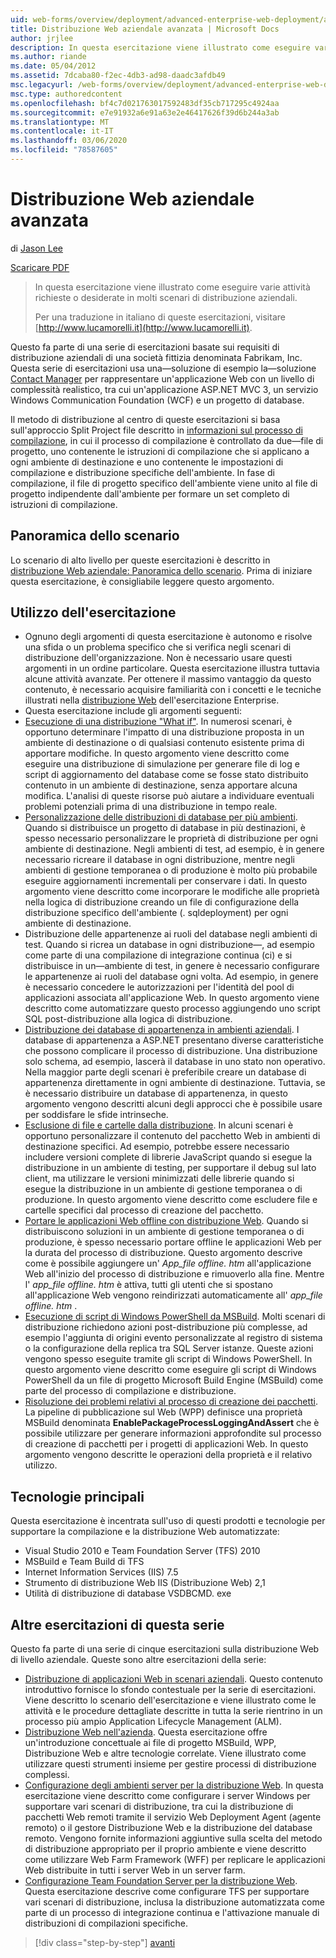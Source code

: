 ```yaml
---
uid: web-forms/overview/deployment/advanced-enterprise-web-deployment/advanced-enterprise-web-deployment
title: Distribuzione Web aziendale avanzata | Microsoft Docs
author: jrjlee
description: In questa esercitazione viene illustrato come eseguire varie attività richieste o desiderate in molti scenari di distribuzione aziendali. Per una traduzione italiana...
ms.author: riande
ms.date: 05/04/2012
ms.assetid: 7dcaba80-f2ec-4db3-ad98-daadc3afdb49
msc.legacyurl: /web-forms/overview/deployment/advanced-enterprise-web-deployment/advanced-enterprise-web-deployment
msc.type: authoredcontent
ms.openlocfilehash: bf4c7d021763017592483df35cb717295c4924aa
ms.sourcegitcommit: e7e91932a6e91a63e2e46417626f39d6b244a3ab
ms.translationtype: MT
ms.contentlocale: it-IT
ms.lasthandoff: 03/06/2020
ms.locfileid: "78587605"
---
```

# <a name="advanced-enterprise-web-deployment"></a>Distribuzione Web aziendale avanzata

di [Jason Lee](https://github.com/jrjlee)

[Scaricare PDF](https://msdnshared.blob.core.windows.net/media/MSDNBlogsFS/prod.evol.blogs.msdn.com/CommunityServer.Blogs.Components.WeblogFiles/00/00/00/63/56/8130.DeployingWebAppsInEnterpriseScenarios.pdf)

> In questa esercitazione viene illustrato come eseguire varie attività richieste o desiderate in molti scenari di distribuzione aziendali.
> 
> Per una traduzione in italiano di queste esercitazioni, visitare [http://www.lucamorelli.it](http://www.lucamorelli.it).

Questo fa parte di una serie di esercitazioni basate sui requisiti di distribuzione aziendali di una società fittizia denominata Fabrikam, Inc. Questa serie di esercitazioni usa una&#x2014;soluzione di esempio la&#x2014;soluzione [Contact Manager](../web-deployment-in-the-enterprise/the-contact-manager-solution.md) per rappresentare un'applicazione Web con un livello di complessità realistico, tra cui un'applicazione ASP.NET MVC 3, un servizio Windows Communication Foundation (WCF) e un progetto di database.

Il metodo di distribuzione al centro di queste esercitazioni si basa sull'approccio Split Project file descritto in [informazioni sul processo di compilazione](../web-deployment-in-the-enterprise/understanding-the-build-process.md), in cui il processo di compilazione è controllato da due&#x2014;file di progetto, uno contenente le istruzioni di compilazione che si applicano a ogni ambiente di destinazione e uno contenente le impostazioni di compilazione e distribuzione specifiche dell'ambiente. In fase di compilazione, il file di progetto specifico dell'ambiente viene unito al file di progetto indipendente dall'ambiente per formare un set completo di istruzioni di compilazione.

## <a name="scenario-overview"></a>Panoramica dello scenario

Lo scenario di alto livello per queste esercitazioni è descritto in [distribuzione Web aziendale: Panoramica dello scenario](../deploying-web-applications-in-enterprise-scenarios/enterprise-web-deployment-scenario-overview.md). Prima di iniziare questa esercitazione, è consigliabile leggere questo argomento.

## <a name="how-to-use-this-tutorial"></a>Utilizzo dell'esercitazione

- Ognuno degli argomenti di questa esercitazione è autonomo e risolve una sfida o un problema specifico che si verifica negli scenari di distribuzione dell'organizzazione. Non è necessario usare questi argomenti in un ordine particolare. Questa esercitazione illustra tuttavia alcune attività avanzate. Per ottenere il massimo vantaggio da questo contenuto, è necessario acquisire familiarità con i concetti e le tecniche illustrati nella [distribuzione Web](../web-deployment-in-the-enterprise/web-deployment-in-the-enterprise.md) dell'esercitazione Enterprise.
- Questa esercitazione include gli argomenti seguenti:
- [Esecuzione di una distribuzione "What if"](performing-a-what-if-deployment.md). In numerosi scenari, è opportuno determinare l'impatto di una distribuzione proposta in un ambiente di destinazione o di qualsiasi contenuto esistente prima di apportare modifiche. In questo argomento viene descritto come eseguire una distribuzione di simulazione per generare file di log e script di aggiornamento del database come se fosse stato distribuito contenuto in un ambiente di destinazione, senza apportare alcuna modifica. L'analisi di queste risorse può aiutare a individuare eventuali problemi potenziali prima di una distribuzione in tempo reale.
- [Personalizzazione delle distribuzioni di database per più ambienti](customizing-database-deployments-for-multiple-environments.md). Quando si distribuisce un progetto di database in più destinazioni, è spesso necessario personalizzare le proprietà di distribuzione per ogni ambiente di destinazione. Negli ambienti di test, ad esempio, è in genere necessario ricreare il database in ogni distribuzione, mentre negli ambienti di gestione temporanea o di produzione è molto più probabile eseguire aggiornamenti incrementali per conservare i dati. In questo argomento viene descritto come incorporare le modifiche alle proprietà nella logica di distribuzione creando un file di configurazione della distribuzione specifico dell'ambiente (. sqldeployment) per ogni ambiente di destinazione.
- Distribuzione delle appartenenze ai ruoli del database negli ambienti di test. Quando si ricrea un database in ogni distribuzione&#x2014;, ad esempio come parte di una compilazione di integrazione continua (ci) e si distribuisce in un&#x2014;ambiente di test, in genere è necessario configurare le appartenenze ai ruoli del database ogni volta. Ad esempio, in genere è necessario concedere le autorizzazioni per l'identità del pool di applicazioni associata all'applicazione Web. In questo argomento viene descritto come automatizzare questo processo aggiungendo uno script SQL post-distribuzione alla logica di distribuzione.
- [Distribuzione dei database di appartenenza in ambienti aziendali](deploying-membership-databases-to-enterprise-environments.md). I database di appartenenza a ASP.NET presentano diverse caratteristiche che possono complicare il processo di distribuzione. Una distribuzione solo schema, ad esempio, lascerà il database in uno stato non operativo. Nella maggior parte degli scenari è preferibile creare un database di appartenenza direttamente in ogni ambiente di destinazione. Tuttavia, se è necessario distribuire un database di appartenenza, in questo argomento vengono descritti alcuni degli approcci che è possibile usare per soddisfare le sfide intrinseche.
- [Esclusione di file e cartelle dalla distribuzione](excluding-files-and-folders-from-deployment.md). In alcuni scenari è opportuno personalizzare il contenuto del pacchetto Web in ambienti di destinazione specifici. Ad esempio, potrebbe essere necessario includere versioni complete di librerie JavaScript quando si esegue la distribuzione in un ambiente di testing, per supportare il debug sul lato client, ma utilizzare le versioni minimizzati delle librerie quando si esegue la distribuzione in un ambiente di gestione temporanea o di produzione. In questo argomento viene descritto come escludere file e cartelle specifici dal processo di creazione del pacchetto.
- [Portare le applicazioni Web offline con distribuzione Web](taking-web-applications-offline-with-web-deploy.md). Quando si distribuiscono soluzioni in un ambiente di gestione temporanea o di produzione, è spesso necessario portare offline le applicazioni Web per la durata del processo di distribuzione. Questo argomento descrive come è possibile aggiungere un' *App\_file offline. htm* all'applicazione Web all'inizio del processo di distribuzione e rimuoverlo alla fine. Mentre l' *app\_file offline. htm* è attiva, tutti gli utenti che si spostano all'applicazione Web vengono reindirizzati automaticamente all' *app\_file offline. htm* .
- [Esecuzione di script di Windows PowerShell da MSBuild](running-windows-powershell-scripts-from-msbuild-project-files.md). Molti scenari di distribuzione richiedono azioni post-distribuzione più complesse, ad esempio l'aggiunta di origini evento personalizzate al registro di sistema o la configurazione della replica tra SQL Server istanze. Queste azioni vengono spesso eseguite tramite gli script di Windows PowerShell. In questo argomento viene descritto come eseguire gli script di Windows PowerShell da un file di progetto Microsoft Build Engine (MSBuild) come parte del processo di compilazione e distribuzione.
- [Risoluzione dei problemi relativi al processo di creazione dei pacchetti](troubleshooting-the-packaging-process.md). La pipeline di pubblicazione sul Web (WPP) definisce una proprietà MSBuild denominata **EnablePackageProcessLoggingAndAssert** che è possibile utilizzare per generare informazioni approfondite sul processo di creazione di pacchetti per i progetti di applicazioni Web. In questo argomento vengono descritte le operazioni della proprietà e il relativo utilizzo.

## <a name="key-technologies"></a>Tecnologie principali

Questa esercitazione è incentrata sull'uso di questi prodotti e tecnologie per supportare la compilazione e la distribuzione Web automatizzate:

- Visual Studio 2010 e Team Foundation Server (TFS) 2010
- MSBuild e Team Build di TFS
- Internet Information Services (IIS) 7.5
- Strumento di distribuzione Web IIS (Distribuzione Web) 2,1
- Utilità di distribuzione di database VSDBCMD. exe

## <a name="other-tutorials-in-this-series"></a>Altre esercitazioni di questa serie

Questo fa parte di una serie di cinque esercitazioni sulla distribuzione Web di livello aziendale. Queste sono altre esercitazioni della serie:

- [Distribuzione di applicazioni Web in scenari aziendali](../deploying-web-applications-in-enterprise-scenarios/deploying-web-applications-in-enterprise-scenarios.md). Questo contenuto introduttivo fornisce lo sfondo contestuale per la serie di esercitazioni. Viene descritto lo scenario dell'esercitazione e viene illustrato come le attività e le procedure dettagliate descritte in tutta la serie rientrino in un processo più ampio Application Lifecycle Management (ALM).
- [Distribuzione Web nell'azienda](../web-deployment-in-the-enterprise/web-deployment-in-the-enterprise.md). Questa esercitazione offre un'introduzione concettuale ai file di progetto MSBuild, WPP, Distribuzione Web e altre tecnologie correlate. Viene illustrato come utilizzare questi strumenti insieme per gestire processi di distribuzione complessi.
- [Configurazione degli ambienti server per la distribuzione Web](../configuring-server-environments-for-web-deployment/configuring-server-environments-for-web-deployment.md). In questa esercitazione viene descritto come configurare i server Windows per supportare vari scenari di distribuzione, tra cui la distribuzione di pacchetti Web remoti tramite il servizio Web Deployment Agent (agente remoto) o il gestore Distribuzione Web e la distribuzione del database remoto. Vengono fornite informazioni aggiuntive sulla scelta del metodo di distribuzione appropriato per il proprio ambiente e viene descritto come utilizzare Web Farm Framework (WFF) per replicare le applicazioni Web distribuite in tutti i server Web in un server farm.
- [Configurazione Team Foundation Server per la distribuzione Web](../configuring-team-foundation-server-for-web-deployment/configuring-team-foundation-server-for-web-deployment.md). Questa esercitazione descrive come configurare TFS per supportare vari scenari di distribuzione, inclusa la distribuzione automatizzata come parte di un processo di integrazione continua e l'attivazione manuale di distribuzioni di compilazioni specifiche.

> [!div class="step-by-step"]
> [avanti](performing-a-what-if-deployment.md)
